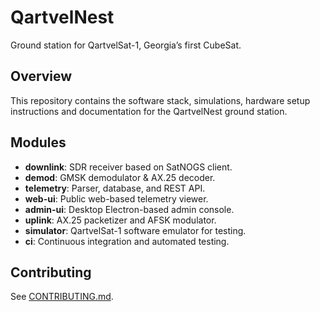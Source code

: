# QartvelNest
Ground station for QartvelSat-1, Georgia’s first CubeSat.

## Overview
This repository contains the software stack, simulations, hardware setup instructions and documentation for the QartvelNest ground station.

## Modules
- **downlink**: SDR receiver based on SatNOGS client.
- **demod**: GMSK demodulator & AX.25 decoder.
- **telemetry**: Parser, database, and REST API.
- **web-ui**: Public web-based telemetry viewer.
- **admin-ui**: Desktop Electron-based admin console.
- **uplink**: AX.25 packetizer and AFSK modulator.
- **simulator**: QartvelSat-1 software emulator for testing.
- **ci**: Continuous integration and automated testing.

## Contributing
See [CONTRIBUTING.md](docs/CONTRIBUTING.md).
